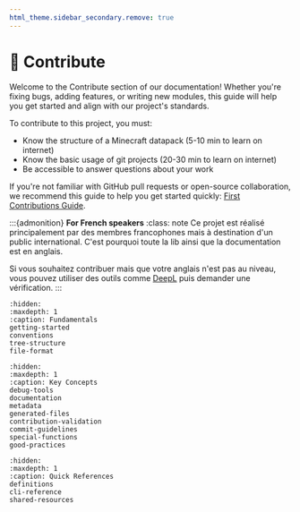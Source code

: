 ```yaml
---
html_theme.sidebar_secondary.remove: true
---
```


# 🤝&nbsp;Contribute

Welcome to the Contribute section of our documentation! Whether you're fixing bugs, adding features, or writing new modules, this guide will help you get started and align with our project's standards.

To contribute to this project, you must:

- Know the structure of a Minecraft datapack (5-10 min to learn on internet)
- Know the basic usage of git projects (20-30 min to learn on internet)
- Be accessible to answer questions about your work

If you're not familiar with GitHub pull requests or open-source collaboration, we recommend this guide to help you get started quickly: [First Contributions Guide](https://github.com/firstcontributions/first-contributions/blob/main/README.md).

:::{admonition} **For French speakers**
:class: note
Ce projet est réalisé principalement par des membres francophones mais à destination d'un public international. C'est pourquoi toute la lib ainsi que la documentation est en anglais.

Si vous souhaitez contribuer mais que votre anglais n'est pas au niveau, vous pouvez utiliser des outils comme [DeepL](https://DeepL.com) puis demander une vérification.
:::


````{toctree}
:hidden:
:maxdepth: 1
:caption: Fundamentals
getting-started
conventions
tree-structure
file-format
````

````{toctree}
:hidden:
:maxdepth: 1
:caption: Key Concepts
debug-tools
documentation
metadata
generated-files
contribution-validation
commit-guidelines
special-functions
good-practices
````

````{toctree}
:hidden:
:maxdepth: 1
:caption: Quick References
definitions
cli-reference
shared-resources
````
